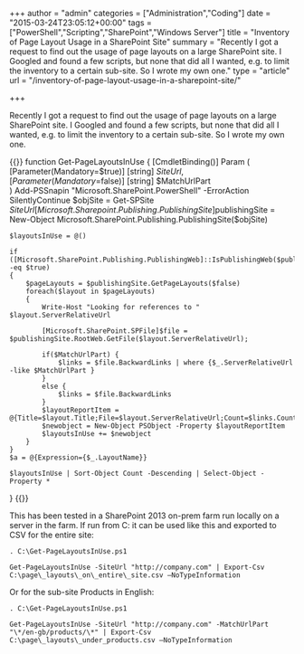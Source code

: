 +++
author = "admin"
categories = ["Administration","Coding"]
date = "2015-03-24T23:05:12+00:00"
tags = ["PowerShell","Scripting","SharePoint","Windows Server"]
title = "Inventory of Page Layout Usage in a SharePoint Site"
summary = "Recently I got a request to find out the usage of page layouts on a large SharePoint site. I Googled and found a few scripts, but none that did all I wanted, e.g. to limit the inventory to a certain sub-site. So I wrote my own one."
type = "article"
url = "/inventory-of-page-layout-usage-in-a-sharepoint-site/"

+++

Recently I got a request to find out the usage of page layouts on a large SharePoint site. I Googled and found a few scripts, but none that did all I wanted, e.g. to limit the inventory to a certain sub-site. So I wrote my own one.

{{<highlight powershell>}}
function Get-PageLayoutsInUse {
[CmdletBinding()]
    Param
    (
        [Parameter(Mandatory=$true)]
        [string]
        $SiteUrl,
        [Parameter(Mandatory=$false)]
        [string]
        $MatchUrlPart       
    )
    Add-PSSnapin "Microsoft.SharePoint.PowerShell" -ErrorAction SilentlyContinue
    $objSite = Get-SPSite $SiteUrl
    [Microsoft.Sharepoint.Publishing.PublishingSite]$publishingSite = New-Object Microsoft.SharePoint.Publishing.PublishingSite($objSite)

    $layoutsInUse = @()

    if ([Microsoft.SharePoint.Publishing.PublishingWeb]::IsPublishingWeb($publishingSite.RootWeb) -eq $true)
    {
        $pageLayouts = $publishingSite.GetPageLayouts($false)
        foreach($layout in $pageLayouts)
        {
            Write-Host "Looking for references to " $layout.ServerRelativeUrl

            [Microsoft.SharePoint.SPFile]$file = $publishingSite.RootWeb.GetFile($layout.ServerRelativeUrl);
            
            if($MatchUrlPart) {
                $links = $file.BackwardLinks | where {$_.ServerRelativeUrl -like $MatchUrlPart }
            }
            else {
                $links = $file.BackwardLinks
            }
            $layoutReportItem = @{Title=$layout.Title;File=$layout.ServerRelativeUrl;Count=$links.Count}
            $newobject = New-Object PSObject -Property $layoutReportItem
            $layoutsInUse += $newobject        
        }
    }
    $a = @{Expression={$_.LayoutName}}

    $layoutsInUse | Sort-Object Count -Descending | Select-Object -Property *
}
{{</highlight>}}

This has been tested in a SharePoint 2013 on-prem farm run locally on a server in the farm. If run from C: it can be used like this and exported to CSV for the entire site:
  
```
. C:\Get-PageLayoutsInUse.ps1
  
Get-PageLayoutsInUse -SiteUrl "http://company.com" | Export-Csv C:\page\_layouts\_on\_entire\_site.csv –NoTypeInformation
```

Or for the sub-site Products in English:
```
. C:\Get-PageLayoutsInUse.ps1
  
Get-PageLayoutsInUse -SiteUrl "http://company.com" -MatchUrlPart "\*/en-gb/products/\*" | Export-Csv C:\page\_layouts\_under_products.csv –NoTypeInformation
```